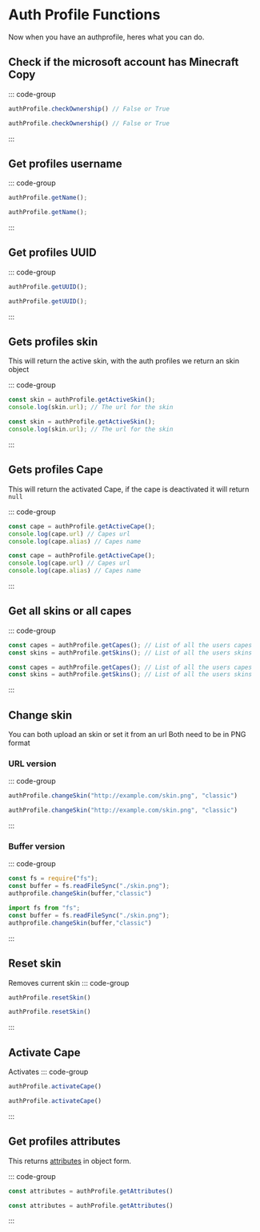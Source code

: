 # Auth Profile Functions
Now when you have an authprofile, heres what you can do.

## Check if the microsoft account has Minecraft Copy
::: code-group
```js
authProfile.checkOwnership() // False or True
```
```ts
authProfile.checkOwnership() // False or True
```
:::

## Get profiles username

::: code-group
```js
authProfile.getName();
```
```ts
authProfile.getName();
```
:::

## Get profiles UUID

::: code-group
```js
authProfile.getUUID();
```
```ts
authProfile.getUUID();
```
:::

## Gets profiles skin

This will return the active skin, with the auth profiles we return an skin object

::: code-group
```js
const skin = authProfile.getActiveSkin();
console.log(skin.url); // The url for the skin
```
```ts
const skin = authProfile.getActiveSkin();
console.log(skin.url); // The url for the skin
```
:::

## Gets profiles Cape

This will return the activated Cape, if the cape is deactivated it will return `null`

::: code-group
```js
const cape = authProfile.getActiveCape();
console.log(cape.url) // Capes url
console.log(cape.alias) // Capes name
```
```ts
const cape = authProfile.getActiveCape();
console.log(cape.url) // Capes url
console.log(cape.alias) // Capes name
```
:::

## Get all skins or all capes
::: code-group
```js
const capes = authProfile.getCapes(); // List of all the users capes
const skins = authProfile.getSkins(); // List of all the users skins
```
```ts
const capes = authProfile.getCapes(); // List of all the users capes
const skins = authProfile.getSkins(); // List of all the users skins
```
:::

## Change skin
You can both upload an skin or set it from an url
Both need to be in PNG format

### URL version
::: code-group
```js
authProfile.changeSkin("http://example.com/skin.png", "classic")
```
```ts
authProfile.changeSkin("http://example.com/skin.png", "classic")
```
:::

### Buffer version
::: code-group
```js
const fs = require("fs");
const buffer = fs.readFileSync("./skin.png");
authprofile.changeSkin(buffer,"classic")
```
```ts
import fs from "fs";
const buffer = fs.readFileSync("./skin.png");
authprofile.changeSkin(buffer,"classic")
```
:::

## Reset skin
Removes current skin
::: code-group
```js
authProfile.resetSkin()
```
```ts
authProfile.resetSkin()
```
:::

## Activate Cape
Activates 
::: code-group
```js
authProfile.activateCape()
```
```ts
authProfile.activateCape()
```
:::

## Get profiles attributes

This returns [attributes](https://minecraft.wiki/w/Mojang_API#Query_player_attributes) in object form.

::: code-group
```js
const attributes = authProfile.getAttributes()
```
```ts
const attributes = authProfile.getAttributes()
```
:::



